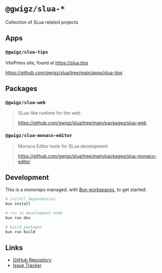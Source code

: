 # `@gwigz/slua-*`

Collection of SLua related projects

## Apps

### `@gwigz/slua-tips`

VitePress site, found at https://slua.tips

https://github.com/gwigz/slua/tree/main/apps/slua-tips

## Packages

### `@gwigz/slua-web`

> SLua-like runtime for the web
>
> https://github.com/gwigz/slua/tree/main/packages/slua-web

### `@gwigz/slua-monaco-editor`

> Monaco Editor tools for SLua development
>
> https://github.com/gwigz/slua/tree/main/packages/slua-monaco-editor

## Development

This is a monorepo managed, with [Bun workspaces](https://bun.sh/docs/install/workspaces), to get started:

```bash
# install dependencies
bun install

# run in development mode
bun run dev

# build packages
bun run build
```

## Links

- [GitHub Repository](https://github.com/gwigz/slua)
- [Issue Tracker](https://github.com/gwigz/slua/issues)
